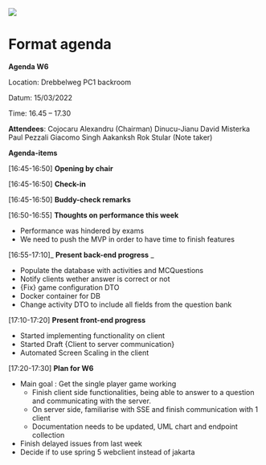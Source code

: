 ![](RackMultipart20220321-4-qljfo4_html_b0984596b89043cd.png)

# Format agenda

**Agenda W6**

Location: Drebbelweg PC1 backroom

Datum: 15/03/2022

Time: 16.45 – 17.30

**Attendees**: 
Cojocaru Alexandru (Chairman)
Dinucu-Jianu David
Misterka Paul
Pezzali Giacomo
Singh Aakanksh
Rok Stular (Note taker)

**Agenda-items**

[16:45-16:50] **Opening by chair**

[16:45-16:50] **Check-in**

[16:45-16:50] **Buddy-check remarks**

[16:50-16:55] **Thoughts on performance this week**

- Performance was hindered by exams
- We need to push the MVP in order to have time to finish features

[16:55-17:10]_ **Present back-end progress** _

- Populate the database with activities and MCQuestions
- Notify clients wether answer is correct or not
- {Fix} game configuration DTO
- Docker container for DB
- Change activity DTO to include all fields from the question bank

[17:10-17:20] **Present front-end progress**

- Started implementing functionality on client
- Started Draft {Client to server communication}
- Automated Screen Scaling in the client

[17:20-17:30] **Plan for W6**

- Main goal : Get the single player game working
    - Finish client side functionalities, being able to answer to a question and communicating with the server.
    - On server side, familiarise with SSE and finish communication with 1 client
    - Documentation needs to be updated, UML chart and endpoint collection
- Finish delayed issues from last week
- Decide if to use spring 5 webclient instead of jakarta